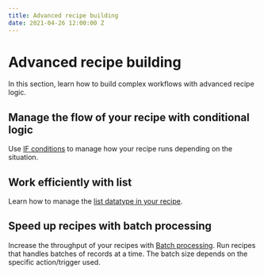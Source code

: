 ```yaml
---
title: Advanced recipe building
date: 2021-04-26 12:00:00 Z
---
```


# Advanced recipe building
In this section, learn how to build complex workflows with advanced recipe logic.

## Manage the flow of your recipe with conditional logic
Use [IF conditions](/features/if-conditions.md) to manage how your recipe runs depending on the situation.

## Work efficiently with list
Learn how to manage the [list datatype in your recipe](/features/list-management.md).

## Speed up recipes with batch processing
Increase the throughput of your recipes with [Batch processing](/features/batch-processing.md). Run recipes that handles batches of records at a time. The batch size depends on the specific action/trigger used.

